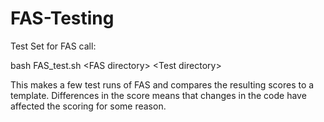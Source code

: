 # FAS-Testing
Test Set for FAS
call:

bash FAS_test.sh \<FAS directory\> \<Test directory\>

This makes a few test runs of FAS and compares the resulting scores to a template. Differences in the score means that changes in the code have affected the scoring for some reason.

